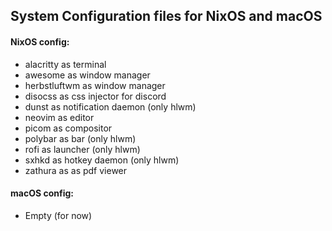 ## System Configuration files for NixOS and macOS

#### **NixOS config**:
- alacritty as terminal
- awesome as window manager
- herbstluftwm as window manager
- disocss as css injector for discord
- dunst as notification daemon (only hlwm)
- neovim as editor
- picom as compositor
- polybar as bar (only hlwm)
- rofi as launcher (only hlwm)
- sxhkd as hotkey daemon (only hlwm)
- zathura as as pdf viewer

#### **macOS config**:
- Empty (for now)
